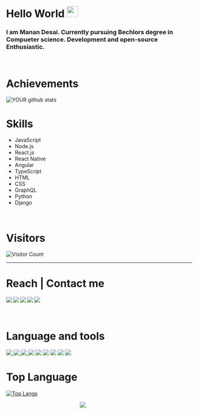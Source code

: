# Hello World <img src="https://github.com/TheDudeThatCode/TheDudeThatCode/raw/master/Assets/Earth.gif" width="30" />
### I am Manan Desai. Currently pursuing Bechlors degree in Compueter science. Development and  open-source Enthusiastic.
<br />

# Achievements
![YOUR github stats](https://github-readme-stats.vercel.app/api?username=MananDesai54&show_icons=true&theme=dark&count_private=true)
<br/>

# Skills

  - JavaScript 
  - Node.js 
  - React.js 
  - React Native 
  - Angular 
  - TypeScript 
  - HTML
  - CSS
  - GraphQL 
  - Python 
  - Django
<br/>

# Visitors
![Visitor Count](https://profile-counter.glitch.me/MananDesai54/count.svg)
<hr />

# Reach | Contact me
<a href=https://www.facebook.com/manan.desai.1811/> <img align="left" src="https://img.icons8.com/color/48/000000/facebook-new.png"></img></a>
<a href=https://www.linkedin.com/in/manan-desai-9ab441186 > <img align="left" src="https://img.icons8.com/color/48/000000/linkedin.png"></img></a>
<a href=https://twitter.com/developtheweb_ > <img align="left" src="https://img.icons8.com/color/48/000000/twitter.png"></img></a>
<a href=https://www.instagram.com/_manandesai_ > <img align="left" src="https://img.icons8.com/color/48/000000/instagram-new.png"></img></a>
<a href=https://medium.com/@MananDe67590352 > <img align="left" src="https://img.icons8.com/color/48/000000/medium-monogram.png"></img></a>
<br/>
<br/>
<br/>

# Language and tools
<a href="#"><img src="https://cdn.iconscout.com/icon/free/png-64/javascript-1-225993.png" /> </a>
<a href="#"><img src="https://cdn.iconscout.com/icon/free/png-64/css-131-722685.png" /> </a>
<a href="#"><img src="https://cdn.iconscout.com/icon/free/png-64/html-2752158-2284975.png" /> </a>
<a href="#"> <img src="https://cdn.iconscout.com/icon/free/png-64/typescript-1174965.png" /></a>
<a href="#"><img src="https://cdn.iconscout.com/icon/free/png-64/nodejs-2-226035.png" /></a>
<a href="#"> <img src="https://cdn.iconscout.com/icon/free/png-64/react-4-1175110.png" /></a>
<a href="#"> <img src="https://cdn.iconscout.com/icon/free/png-64/mongodb-5-1175140.png" /></a>
<a href="#"> <img src="https://cdn.iconscout.com/icon/free/png-64/angular-3-226070.png" /></a>
<a href="#"> <img src="https://cdn.iconscout.com/icon/free/png-64/python-2-226051.png" /></a>

# Top Language
[![Top Langs](https://github-readme-stats.vercel.app/api/top-langs/?username=MananDesai54&layout=compact&theme=dark)](https://github.com/anuraghazra/github-readme-stats)

<img src="https://raw.githubusercontent.com/omidnikrah/omidnikrah/master/activity-profile.png" style="display:block; margin-left: 200px;" />
